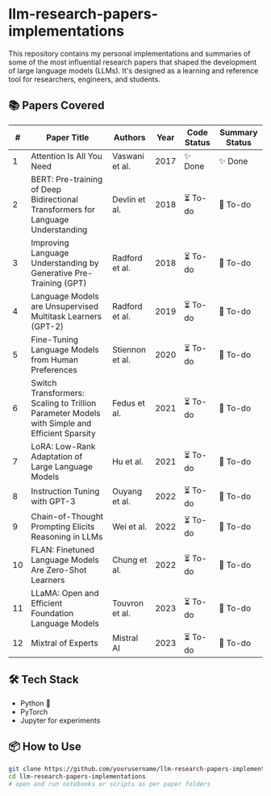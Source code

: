 # llm-research-papers-implementations
This repository contains my personal implementations and summaries of some of the most influential research papers that shaped the development of large language models (LLMs). It's designed as a learning and reference tool for researchers, engineers, and students.

## 📚 Papers Covered

| #  | Paper Title                                                                                  | Authors       | Year | Code Status   | Summary Status |
|----|----------------------------------------------------------------------------------------------|---------------|------|---------------|----------------|
| 1  | Attention Is All You Need                                                                    | Vaswani et al. | 2017 | ✨ Done| ✨ Done     |
| 2  | BERT: Pre-training of Deep Bidirectional Transformers for Language Understanding             | Devlin et al.  | 2018 | ⏳ To-do      | 📝 To-do     |
| 3  | Improving Language Understanding by Generative Pre-Training (GPT)                            | Radford et al. | 2018 | ⏳ To-do      | 📝 To-do     |
| 4  | Language Models are Unsupervised Multitask Learners (GPT-2)                                  | Radford et al. | 2019 | ⏳ To-do      | 📝 To-do     |
| 5  | Fine-Tuning Language Models from Human Preferences                                           | Stiennon et al.| 2020 | ⏳ To-do      | 📝 To-do     |
| 6  | Switch Transformers: Scaling to Trillion Parameter Models with Simple and Efficient Sparsity | Fedus et al.   | 2021 | ⏳ To-do      | 📝 To-do     |
| 7  | LoRA: Low-Rank Adaptation of Large Language Models                                           | Hu et al.      | 2021 | ⏳ To-do      | 📝 To-do     |
| 8  | Instruction Tuning with GPT-3                                                                | Ouyang et al.  | 2022 | ⏳ To-do      | 📝 To-do     |
| 9  | Chain-of-Thought Prompting Elicits Reasoning in LLMs                                         | Wei et al.     | 2022 | ⏳ To-do      | 📝 To-do     |
| 10 | FLAN: Finetuned Language Models Are Zero-Shot Learners                                       | Chung et al.   | 2022 | ⏳ To-do      | 📝 To-do     |
| 11 | LLaMA: Open and Efficient Foundation Language Models                                         | Touvron et al. | 2023 | ⏳ To-do      | 📝 To-do     |
| 12 | Mixtral of Experts                                                                           | Mistral AI     | 2023 | ⏳ To-do      | 📝 To-do     |


## 🛠 Tech Stack

- Python 🐍
- PyTorch
- Jupyter for experiments

## 📦 How to Use

```bash
git clone https://github.com/yourusername/llm-research-papers-implementations.git
cd llm-research-papers-implementations
# open and run notebooks or scripts as per paper folders

